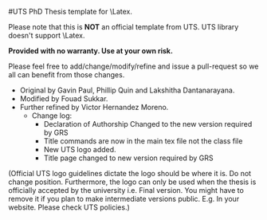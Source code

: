 #UTS PhD Thesis template for \Latex.

Please note that this is __NOT__ an official template from UTS. UTS library doesn't support \Latex.

__Provided with no warranty. Use at your own risk.__

Please feel free to add/change/modify/refine and issue a pull-request so we all can benefit from those changes.

  *  Original by Gavin Paul, Phillip Quin and Lakshitha Dantanarayana.
  *  Modified by Fouad Sukkar.
  * Further refined by Victor Hernandez Moreno.
    * Change log:
      * Declaration of Authorship Changed to the new version required by GRS
      * Title commands are now in the main tex file not the class file
      *  New UTS logo added.
      *  Title page changed to new version required by GRS

(Official UTS logo guidelines dictate the logo should be where it is. Do not change position. Furthermore, the logo can only be used when the thesis is officially accepted by the university i.e. Final version. You might have to remove it if you plan to make intermediate versions public. E.g. In your website. Please check UTS policies.) 

